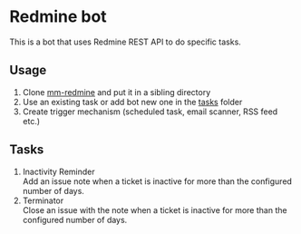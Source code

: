 # Redmine bot

This is a bot that uses Redmine REST API to do specific tasks.

## Usage

1. Clone [mm-redmine](https://github.com/majkinetor/mm-redmine) and put it in a sibling directory
1. Use an existing task or add bot new one in the [tasks](./tasks) folder
1. Create trigger mechanism (scheduled task, email scanner, RSS feed etc.)

## Tasks

1. Inactivity Reminder<br>
Add an issue note when a ticket is inactive for more than the configured number of days.
1. Terminator<br>
Close an issue with the note when a ticket is inactive for more than the configured number of days.